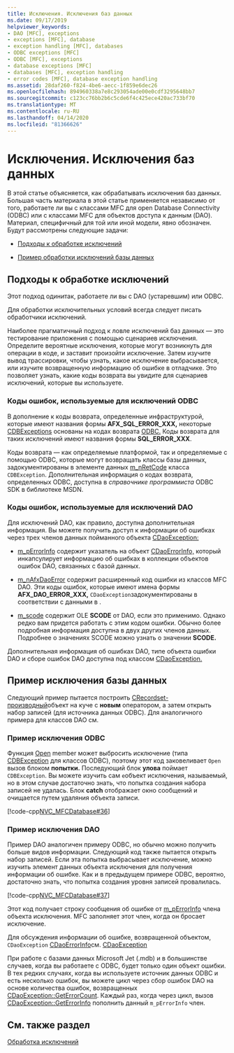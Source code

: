 ```yaml
---
title: Исключения. Исключения баз данных
ms.date: 09/17/2019
helpviewer_keywords:
- DAO [MFC], exceptions
- exceptions [MFC], database
- exception handling [MFC], databases
- ODBC exceptions [MFC]
- ODBC [MFC], exceptions
- database exceptions [MFC]
- databases [MFC], exception handling
- error codes [MFC], database exception handling
ms.assetid: 28daf260-f824-4be6-aecc-1f859e6dec26
ms.openlocfilehash: 894960338a7e8c293054ade00e0cdf3295648bb7
ms.sourcegitcommit: c123cc76bb2b6c5cde6f4c425ece420ac733bf70
ms.translationtype: MT
ms.contentlocale: ru-RU
ms.lasthandoff: 04/14/2020
ms.locfileid: "81366626"
---
```

# <a name="exceptions-database-exceptions"></a>Исключения. Исключения баз данных

В этой статье объясняется, как обрабатывать исключения баз данных. Большая часть материала в этой статье применяется независимо от того, работаете ли вы с классами MFC для open Database Connectivity (ODBC) или с классами MFC для объектов доступа к данным (DAO). Материал, специфичный для той или иной модели, явно обозначен. Будут рассмотрены следующие задачи:

- [Подходы к обработке исключений](#_core_approaches_to_exception_handling)

- [Пример обработки исключений базы данных](#_core_a_database_exception.2d.handling_example)

## <a name="approaches-to-exception-handling"></a><a name="_core_approaches_to_exception_handling"></a>Подходы к обработке исключений

Этот подход одинитак, работаете ли вы с DAO (устаревшим) или ODBC.

Для обработки исключительных условий всегда следует писать обработчики исключений.

Наиболее прагматичный подход к ловле исключений баз данных — это тестирование приложения с помощью сценариев исключения. Определите вероятные исключения, которые могут возникнуть для операции в коде, и заставит произойти исключение. Затем изучите вывод трассировки, чтобы узнать, какое исключение выбрасывается, или изучите возвращенную информацию об ошибке в отладчике. Это позволяет узнать, какие коды возврата вы увидите для сценариев исключений, которые вы используете.

### <a name="error-codes-used-for-odbc-exceptions"></a>Коды ошибок, используемые для исключений ODBC

В дополнение к коды возврата, определенные инфраструктурой, которые имеют названия формы **AFX_SQL_ERROR_XXX,** некоторые [CDBExceptions](../mfc/reference/cdbexception-class.md) основаны на кодах возврата [ODBC.](../data/odbc/odbc-basics.md) Коды возврата для таких исключений имеют названия формы **SQL_ERROR_XXX**.

Коды возврата — как определяемые платформой, так и определяемые с помощью ODBC, которые могут возвращать классы базы данных, задокументированы в элементе данных [m_nRetCode](../mfc/reference/cdbexception-class.md#m_nretcode) класса `CDBException`. Дополнительная информация о кодах возврата, определенных ODBC, доступна в *справочнике программиста* ODBC SDK в библиотеке MSDN.

### <a name="error-codes-used-for-dao-exceptions"></a>Коды ошибок, используемые для исключений DAO

Для исключений DAO, как правило, доступна дополнительная информация. Вы можете получить доступ к информации об ошибках через трех членов данных пойманного объекта [CDaoException:](../mfc/reference/cdaoexception-class.md)

- [m_pErrorInfo](../mfc/reference/cdaoexception-class.md#m_perrorinfo) содержит указатель на объект [CDaoErrorInfo,](../mfc/reference/cdaoerrorinfo-structure.md) который инкапсулирует информацию об ошибках в коллекции объектов ошибок DAO, связанных с базой данных.

- [m_nAfxDaoError](../mfc/reference/cdaoexception-class.md#m_nafxdaoerror) содержит расширенный код ошибки из классов MFC DAO. Эти коды ошибок, которые имеют имена формы **AFX_DAO_ERROR_XXX,** `CDaoException`задокументированы в соответствии с данными в .

- [m_scode](../mfc/reference/cdaoexception-class.md#m_scode) содержит OLE **SCODE** от DAO, если это применимо. Однако редко вам придется работать с этим кодом ошибки. Обычно более подробная информация доступна в двух других членов данных. Подробнее о значениях SCODE можно узнать о значении **SCODE.**

Дополнительная информация об ошибках DAO, типе объекта ошибки DAO и сборе ошибок DAO доступна под классом [CDaoException.](../mfc/reference/cdaoexception-class.md)

## <a name="a-database-exception-handling-example"></a><a name="_core_a_database_exception.2d.handling_example"></a>Пример исключения базы данных

Следующий пример пытается построить [CRecordset-производный](../mfc/reference/crecordset-class.md)объект на куче с **новым** оператором, а затем открыть набор записей (для источника данных ODBC). Для аналогичного примера для классов DAO см.

### <a name="odbc-exception-example"></a>Пример исключения ODBC

Функция [Open](../mfc/reference/crecordset-class.md#open) member может выбросить исключение (типа [CDBException](../mfc/reference/cdbexception-class.md) для классов ODBC), поэтому этот код заковеливает `Open` вызов блоком **попытки.** Последующий блок **улова** поймает `CDBException`. Вы можете изучить сам `e`объект исключения, называемый, но в этом случае достаточно знать, что попытка создания набора записей не удалась. Блок **catch** отображает окно сообщений и очищается путем удаляния объекта записи.

[!code-cpp[NVC_MFCDatabase#36](../mfc/codesnippet/cpp/exceptions-database-exceptions_1.cpp)]

### <a name="dao-exception-example"></a>Пример исключения DAO

Пример DAO аналогичен примеру ODBC, но обычно можно получить больше видов информации. Следующий код также пытается открыть набор записей. Если эта попытка выбрасывает исключение, можно изучить элемент данных объекта исключения для получения информации об ошибке. Как и в предыдущем примере ODBC, вероятно, достаточно знать, что попытка создания уровня записей провалилась.

[!code-cpp[NVC_MFCDatabase#37](../mfc/codesnippet/cpp/exceptions-database-exceptions_2.cpp)]

Этот код получает строку сообщения об ошибке от [m_pErrorInfo](../mfc/reference/cdaoexception-class.md#m_perrorinfo) члена объекта исключения. MFC заполняет этот член, когда он бросает исключение.

Для обсуждения информации об ошибке, возвращенной объектом, `CDaoException` [CDaoErrorInfo](../mfc/reference/cdaoerrorinfo-structure.md)см. [CDaoException](../mfc/reference/cdaoexception-class.md)

При работе с базами данных Microsoft Jet (.mdb) и в большинстве случаев, когда вы работаете с ODBC, будет только один объект ошибки. В тех редких случаях, когда вы используете источник данных ODBC и есть несколько ошибок, вы можете цикл через сбор ошибок DAO на основе количества ошибок, возвращенных [CDaoException::GetErrorCount](../mfc/reference/cdaoexception-class.md#geterrorcount). Каждый раз, когда через цикл, вызов [CDaoException::GetErrorInfo](../mfc/reference/cdaoexception-class.md#geterrorinfo) пополнить данный `m_pErrorInfo` член.

## <a name="see-also"></a>См. также раздел

[Обработка исключений](../mfc/exception-handling-in-mfc.md)

